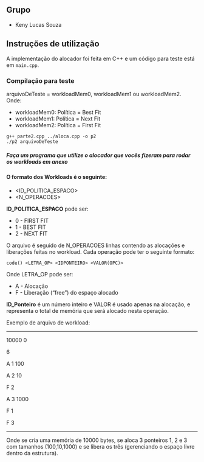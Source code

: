 ## Grupo
- Keny Lucas Souza 

## Instruções de utilização
A implementação do alocador foi feita em C++ e um código para teste está em `main.cpp`.

### Compilação para teste

arquivoDeTeste = workloadMem0, workloadMem1 ou workloadMem2. 
Onde: 
* workloadMem0: Política = Best Fit
* workloadMem1: Política = Next Fit
* workloadMem2: Política = First Fit
```shell
g++ parte2.cpp ../aloca.cpp -o p2
./p2 arquivoDeTeste
```

##### Faça um programa que utilize o alocador que vocês fizeram para rodar os workloads em anexo #####

#### O formato dos Workloads é o seguinte: ####

- <TAMANHO DA MEMORIA> <ID_POLITICA_ESPACO>
- <N_OPERACOES>


__ID_POLITICA_ESPACO__ pode ser:

* 0 - FIRST FIT
* 1 - BEST FIT
* 2 - NEXT FIT


O arquivo é seguido de N_OPERACOES linhas contendo as alocações e liberações feitas no workload. Cada operação pode ter o seguinte formato:

`code()
<LETRA_OP> <IDPONTEIRO> <VALOR(OPC)>
`

Onde LETRA_OP pode ser:

* A - Alocação
* F - Liberação (“free”) do espaço alocado

__ID_Ponteiro__ é um número inteiro e VALOR é usado apenas na alocação, e representa o total de memória que será alocado nesta operação.

Exemplo de arquivo de workload:

- - - -
10000 0
  
6
  
A 1 100
  
A 2 10
  
F 2
  
A 3 1000
  
F 1
  
F 3
 - - - -


Onde se cria uma memória de 10000 bytes, se aloca 3 ponteiros 1, 2 e 3 com tamanhos (100,10,1000) e se libera os três (gerenciando o espaço livre dentro da estrutura).
